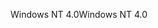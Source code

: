 <span data-ttu-id="19c76-101">Windows NT 4.0</span><span class="sxs-lookup"><span data-stu-id="19c76-101">Windows NT 4.0</span></span>